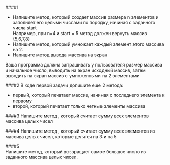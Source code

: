 ####1  
- Напишите метод, который создает массив размера n элементов и заполняет его целыми числами по порядку,  начиная с заданного числа start  
Например, при n=4 и start = 5 метод должен вернуть массив {5,6,7,8}
- Напишите метод, который умножает каждый элемент этого массива на  2.
- Напишите метод вывода  массива на экран

Ваша программа должна запрашивать у пользователя размер массива и начальное число, выводить на экран исходный массив, затем выводить на экран массив с умноженными на 2 элементами

####2
В коде первой задачи допишите еще 2 метода: 
- первый, который печатает массив, начиная с последнего элемента к первому  
- второй, который печатает только четные элементы массива

####3
Напишите метод , который считает сумму всех элементов массива целых чисел

####4
Напишите метод , который считает сумму всех элементов из массива целых чисел, которые делятся на 3 и на 5

####5  
Напишите метод, который возвращает самое большое число из заданного массива целых чисел.  

